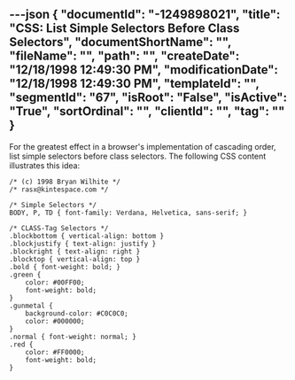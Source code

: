 ---json
{
  "documentId": "-1249898021",
  "title": "CSS: List Simple Selectors Before Class Selectors",
  "documentShortName": "",
  "fileName": "",
  "path": "",
  "createDate": "12/18/1998 12:49:30 PM",
  "modificationDate": "12/18/1998 12:49:30 PM",
  "templateId": "",
  "segmentId": "67",
  "isRoot": "False",
  "isActive": "True",
  "sortOrdinal": "",
  "clientId": "",
  "tag": ""
}
---

For the greatest effect in a browser's implementation of cascading order, list simple selectors before class selectors. The following CSS content illustrates this idea:

    /* (c) 1998 Bryan Wilhite */
    /* rasx@kintespace.com */

    /* Simple Selectors */
    BODY, P, TD { font-family: Verdana, Helvetica, sans-serif; }

    /* CLASS-Tag Selectors */
    .blockbottom { vertical-align: bottom }
    .blockjustify { text-align: justify }
    .blockright { text-align: right }
    .blocktop { vertical-align: top }
    .bold { font-weight: bold; }
    .green {
        color: #00FF00;
        font-weight: bold;
    }
    .gunmetal {
        background-color: #C0C0C0;
        color: #000000;
    }
    .normal { font-weight: normal; }
    .red {
        color: #FF0000;
        font-weight: bold;
    }
